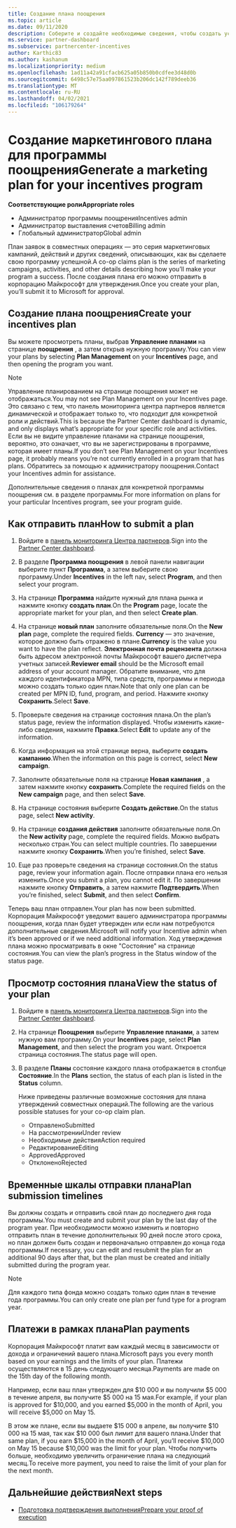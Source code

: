 ```yaml
---
title: Создание плана поощрения
ms.topic: article
ms.date: 09/11/2020
description: Соберите и создайте необходимые сведения, чтобы создать успешный маркетинговый план для программы поощрения.
ms.service: partner-dashboard
ms.subservice: partnercenter-incentives
author: Karthic83
ms.author: kashanum
ms.localizationpriority: medium
ms.openlocfilehash: 1ad11a42a91cfacb625a05b850b0cdfee3d48d0b
ms.sourcegitcommit: 6498c57e75aa097861523b206dc142f789deeb36
ms.translationtype: MT
ms.contentlocale: ru-RU
ms.lasthandoff: 04/02/2021
ms.locfileid: "106179264"
---
```

# <a name="generate-a-marketing-plan-for-your-incentives-program"></a><span data-ttu-id="83363-103">Создание маркетингового плана для программы поощрения</span><span class="sxs-lookup"><span data-stu-id="83363-103">Generate a marketing plan for your incentives program</span></span>

<span data-ttu-id="83363-104">**Соответствующие роли**</span><span class="sxs-lookup"><span data-stu-id="83363-104">**Appropriate roles**</span></span>

- <span data-ttu-id="83363-105">Администратор программы поощрения</span><span class="sxs-lookup"><span data-stu-id="83363-105">Incentives admin</span></span>
- <span data-ttu-id="83363-106">Администратор выставления счетов</span><span class="sxs-lookup"><span data-stu-id="83363-106">Billing admin</span></span>
- <span data-ttu-id="83363-107">Глобальный администратор</span><span class="sxs-lookup"><span data-stu-id="83363-107">Global admin</span></span>

<span data-ttu-id="83363-108">План заявок в совместных операциях — это серия маркетинговых кампаний, действий и других сведений, описывающих, как вы сделаете свою программу успешной.</span><span class="sxs-lookup"><span data-stu-id="83363-108">A co-op claims plan is the series of marketing campaigns, activities, and other details describing how you’ll make your program a success.</span></span> <span data-ttu-id="83363-109">После создания плана его можно отправить в корпорацию Майкрософт для утверждения.</span><span class="sxs-lookup"><span data-stu-id="83363-109">Once you create your plan, you’ll submit it to Microsoft for approval.</span></span>

## <a name="create-your-incentives-plan"></a><span data-ttu-id="83363-110">Создание плана поощрения</span><span class="sxs-lookup"><span data-stu-id="83363-110">Create your incentives plan</span></span>

<span data-ttu-id="83363-111">Вы можете просмотреть планы, выбрав **Управление планами** на странице **поощрения** , а затем открыв нужную программу.</span><span class="sxs-lookup"><span data-stu-id="83363-111">You can view your plans by selecting **Plan Management** on your **Incentives** page, and then opening the program you want.</span></span>

>[!NOTE]
><span data-ttu-id="83363-112">Управление планированием на странице поощрения может не отображаться.</span><span class="sxs-lookup"><span data-stu-id="83363-112">You may not see Plan Management on your Incentives page.</span></span> <span data-ttu-id="83363-113">Это связано с тем, что панель мониторинга центра партнеров является динамической и отображает только то, что подходит для конкретной роли и действий.</span><span class="sxs-lookup"><span data-stu-id="83363-113">This is because the Partner Center dashboard is dynamic, and only displays what’s appropriate for your specific role and activities.</span></span> <span data-ttu-id="83363-114">Если вы не видите управление планами на странице поощрения, вероятно, это означает, что вы не зарегистрированы в программе, которая имеет планы.</span><span class="sxs-lookup"><span data-stu-id="83363-114">If you don’t see Plan Management on your Incentives page, it probably means you’re not currently enrolled in a program that has plans.</span></span> <span data-ttu-id="83363-115">Обратитесь за помощью к администратору поощрения.</span><span class="sxs-lookup"><span data-stu-id="83363-115">Contact your Incentives admin for assistance.</span></span>

<span data-ttu-id="83363-116">Дополнительные сведения о планах для конкретной программы поощрения см. в разделе программы.</span><span class="sxs-lookup"><span data-stu-id="83363-116">For more information on plans for your particular Incentives program, see your program guide.</span></span>

## <a name="how-to-submit-a-plan"></a><span data-ttu-id="83363-117">Как отправить план</span><span class="sxs-lookup"><span data-stu-id="83363-117">How to submit a plan</span></span>

1. <span data-ttu-id="83363-118">Войдите в [панель мониторинга Центра партнеров](https://partner.microsoft.com/dashboard/).</span><span class="sxs-lookup"><span data-stu-id="83363-118">Sign into the [Partner Center dashboard](https://partner.microsoft.com/dashboard/).</span></span>

2. <span data-ttu-id="83363-119">В разделе **Программа поощрения** в левой панели навигации выберите пункт **Программа**, а затем выберите свою программу.</span><span class="sxs-lookup"><span data-stu-id="83363-119">Under **Incentives** in the left nav, select **Program**, and then select your program.</span></span> 

3. <span data-ttu-id="83363-120">На странице **Программа** найдите нужный для плана рынка и нажмите кнопку **создать план**.</span><span class="sxs-lookup"><span data-stu-id="83363-120">On the **Program** page, locate the appropriate market for your plan, and then select **Create plan**.</span></span> 

4. <span data-ttu-id="83363-121">На странице **новый план** заполните обязательные поля.</span><span class="sxs-lookup"><span data-stu-id="83363-121">On the **New plan** page, complete the required fields.</span></span> <span data-ttu-id="83363-122">**Currency** — это значение, которое должно быть отражено в плане.</span><span class="sxs-lookup"><span data-stu-id="83363-122">**Currency** is the value you want to have the plan reflect.</span></span> <span data-ttu-id="83363-123">**Электронная почта рецензента** должна быть адресом электронной почты Майкрософт вашего диспетчера учетных записей.</span><span class="sxs-lookup"><span data-stu-id="83363-123">**Reviewer email** should be the Microsoft email address of your account manager.</span></span> <span data-ttu-id="83363-124">Обратите внимание, что для каждого идентификатора MPN, типа средств, программы и периода можно создать только один план.</span><span class="sxs-lookup"><span data-stu-id="83363-124">Note that only one plan can be created per MPN ID, fund, program, and period.</span></span> <span data-ttu-id="83363-125">Нажмите кнопку **Сохранить**.</span><span class="sxs-lookup"><span data-stu-id="83363-125">Select **Save**.</span></span>

5. <span data-ttu-id="83363-126">Проверьте сведения на странице состояния плана.</span><span class="sxs-lookup"><span data-stu-id="83363-126">On the plan’s status page, review the information displayed.</span></span> <span data-ttu-id="83363-127">Чтобы изменить какие-либо сведения, нажмите **Правка**.</span><span class="sxs-lookup"><span data-stu-id="83363-127">Select **Edit** to update any of the information.</span></span>

6. <span data-ttu-id="83363-128">Когда информация на этой странице верна, выберите **создать кампанию**.</span><span class="sxs-lookup"><span data-stu-id="83363-128">When the information on this page is correct, select **New campaign**.</span></span>

7. <span data-ttu-id="83363-129">Заполните обязательные поля на странице **Новая кампания** , а затем нажмите кнопку **сохранить**.</span><span class="sxs-lookup"><span data-stu-id="83363-129">Complete the required fields on the **New campaign** page, and then select **Save**.</span></span>

8. <span data-ttu-id="83363-130">На странице состояния выберите **Создать действие**.</span><span class="sxs-lookup"><span data-stu-id="83363-130">On the status page, select **New activity**.</span></span> 

9. <span data-ttu-id="83363-131">На странице **создания действия**  заполните обязательные поля.</span><span class="sxs-lookup"><span data-stu-id="83363-131">On the **New activity** page, complete the required fields.</span></span> <span data-ttu-id="83363-132">Можно выбрать несколько стран.</span><span class="sxs-lookup"><span data-stu-id="83363-132">You can select multiple countries.</span></span> <span data-ttu-id="83363-133">По завершении нажмите кнопку **Сохранить**.</span><span class="sxs-lookup"><span data-stu-id="83363-133">When you’re finished, select **Save**.</span></span> 

10. <span data-ttu-id="83363-134">Еще раз проверьте сведения на странице состояния.</span><span class="sxs-lookup"><span data-stu-id="83363-134">On the status page, review your information again.</span></span> <span data-ttu-id="83363-135">После отправки плана его нельзя изменить.</span><span class="sxs-lookup"><span data-stu-id="83363-135">Once you submit a plan, you cannot edit it.</span></span> <span data-ttu-id="83363-136">По завершении нажмите кнопку **Отправить**, а затем нажмите **Подтвердить**.</span><span class="sxs-lookup"><span data-stu-id="83363-136">When you’re finished, select **Submit**, and then select **Confirm**.</span></span>

<span data-ttu-id="83363-137">Теперь ваш план отправлен.</span><span class="sxs-lookup"><span data-stu-id="83363-137">Your plan has now been submitted.</span></span> <span data-ttu-id="83363-138">Корпорация Майкрософт уведомит вашего администратора программы поощрения, когда план будет утвержден или если нам потребуются дополнительные сведения.</span><span class="sxs-lookup"><span data-stu-id="83363-138">Microsoft will notify your Incentive admin when it’s been approved or if we need additional information.</span></span> <span data-ttu-id="83363-139">Ход утверждения плана можно просматривать в окне "Состояние" на странице состояния.</span><span class="sxs-lookup"><span data-stu-id="83363-139">You can view the plan’s progress in the Status window of the status page.</span></span>

## <a name="view-the-status-of-your-plan"></a><span data-ttu-id="83363-140">Просмотр состояния плана</span><span class="sxs-lookup"><span data-stu-id="83363-140">View the status of your plan</span></span>

1. <span data-ttu-id="83363-141">Войдите в [панель мониторинга Центра партнеров](https://partner.microsoft.com/dashboard/).</span><span class="sxs-lookup"><span data-stu-id="83363-141">Sign into the [Partner Center dashboard](https://partner.microsoft.com/dashboard/).</span></span>

2. <span data-ttu-id="83363-142">На странице **Поощрения** выберите **Управление планами**, а затем нужную вам программу.</span><span class="sxs-lookup"><span data-stu-id="83363-142">On your **Incentives** page, select **Plan Management**, and then select the program you want.</span></span> <span data-ttu-id="83363-143">Откроется страница состояния.</span><span class="sxs-lookup"><span data-stu-id="83363-143">The status page will open.</span></span>

3. <span data-ttu-id="83363-144">В разделе **Планы** состояние каждого плана отображается в столбце **Состояние**.</span><span class="sxs-lookup"><span data-stu-id="83363-144">In the **Plans** section, the status of each plan is listed in the **Status** column.</span></span>

   <span data-ttu-id="83363-145">Ниже приведены различные возможные состояния для плана утверждений совместных операций.</span><span class="sxs-lookup"><span data-stu-id="83363-145">The following are the various possible statuses for your co-op claim plan.</span></span>

   - <span data-ttu-id="83363-146">Отправлено</span><span class="sxs-lookup"><span data-stu-id="83363-146">Submitted</span></span>
   - <span data-ttu-id="83363-147">На рассмотрении</span><span class="sxs-lookup"><span data-stu-id="83363-147">Under review</span></span>
   - <span data-ttu-id="83363-148">Необходимые действия</span><span class="sxs-lookup"><span data-stu-id="83363-148">Action required</span></span>
   - <span data-ttu-id="83363-149">Редактирование</span><span class="sxs-lookup"><span data-stu-id="83363-149">Editing</span></span>
   - <span data-ttu-id="83363-150">Approved</span><span class="sxs-lookup"><span data-stu-id="83363-150">Approved</span></span>
   - <span data-ttu-id="83363-151">Отклонено</span><span class="sxs-lookup"><span data-stu-id="83363-151">Rejected</span></span>

## <a name="plan-submission-timelines"></a><span data-ttu-id="83363-152">Временные шкалы отправки плана</span><span class="sxs-lookup"><span data-stu-id="83363-152">Plan submission timelines</span></span>

<span data-ttu-id="83363-153">Вы должны создать и отправить свой план до последнего дня года программы.</span><span class="sxs-lookup"><span data-stu-id="83363-153">You must create and submit your plan by the last day of the program year.</span></span> <span data-ttu-id="83363-154">При необходимости можно изменить и повторно отправить план в течение дополнительных 90 дней после этого срока, но план должен быть создан и первоначально отправлен до конца года программы.</span><span class="sxs-lookup"><span data-stu-id="83363-154">If necessary, you can edit and resubmit the plan for an additional 90 days after that, but the plan must be created and initially submitted during the program year.</span></span>

>[!NOTE]
> <span data-ttu-id="83363-155">Для каждого типа фонда можно создать только один план в течение года программы.</span><span class="sxs-lookup"><span data-stu-id="83363-155">You can only create one plan per fund type for a program year.</span></span>

## <a name="plan-payments"></a><span data-ttu-id="83363-156">Платежи в рамках плана</span><span class="sxs-lookup"><span data-stu-id="83363-156">Plan payments</span></span>

<span data-ttu-id="83363-157">Корпорация Майкрософт платит вам каждый месяц в зависимости от дохода и ограничений вашего плана.</span><span class="sxs-lookup"><span data-stu-id="83363-157">Microsoft pays you every month based on your earnings and the limits of your plan.</span></span> <span data-ttu-id="83363-158">Платежи осуществляются в 15 день следующего месяца.</span><span class="sxs-lookup"><span data-stu-id="83363-158">Payments are made on the 15th day of the following month.</span></span>

<span data-ttu-id="83363-159">Например, если ваш план утвержден для $10 000 и вы получили $5 000 в течение апреля, вы получите $5 000 на 15 мая.</span><span class="sxs-lookup"><span data-stu-id="83363-159">For example, if your plan is approved for $10,000, and you earned $5,000 in the month of April, you will receive $5,000 on May 15.</span></span>

<span data-ttu-id="83363-160">В этом же плане, если вы выдаете $15 000 в апреле, вы получите $10 000 на 15 мая, так как $10 000 был лимит для вашего плана.</span><span class="sxs-lookup"><span data-stu-id="83363-160">Under that same plan, if you earn $15,000 in the month of April, you’ll receive $10,000 on May 15 because $10,000 was the limit for your plan.</span></span> <span data-ttu-id="83363-161">Чтобы получить больше, необходимо увеличить ограничение плана на следующий месяц.</span><span class="sxs-lookup"><span data-stu-id="83363-161">To receive more payment, you need to raise the limit of your plan for the next month.</span></span>

## <a name="next-steps"></a><span data-ttu-id="83363-162">Дальнейшие действия</span><span class="sxs-lookup"><span data-stu-id="83363-162">Next steps</span></span>

- [<span data-ttu-id="83363-163">Подготовка подтверждения выполнения</span><span class="sxs-lookup"><span data-stu-id="83363-163">Prepare your proof of execution</span></span>](incentives-prepare-your-proof-of-execution.md)
